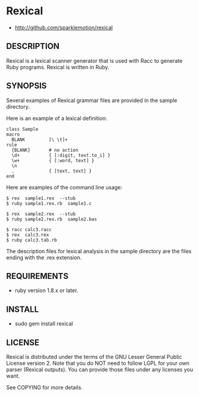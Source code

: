 # Rexical

* http://github.com/sparklemotion/rexical

## DESCRIPTION

Rexical is a lexical scanner generator that is used with Racc to generate Ruby programs. Rexical is
written in Ruby.


## SYNOPSIS

Several examples of Rexical grammar files are provided in the sample directory.

Here is an example of a lexical definition:

    class Sample
    macro
      BLANK         [\ \t]+
    rule
      {BLANK}       # no action
      \d+           { [:digit, text.to_i] }
      \w+           { [:word, text] }
      \n
      .             { [text, text] }
    end

Here are examples of the command line usage:

    $ rex  sample1.rex  --stub
    $ ruby sample1.rex.rb  sample1.c

    $ rex  sample2.rex  --stub
    $ ruby sample2.rex.rb  sample2.bas

    $ racc calc3.racc
    $ rex  calc3.rex
    $ ruby calc3.tab.rb

The description files for lexical analysis in the sample directory are the files ending with the
.rex extension.

## REQUIREMENTS

*  ruby version 1.8.x or later.

## INSTALL

* sudo gem install rexical

## LICENSE

Rexical is distributed under the terms of the GNU Lesser General Public License version 2. Note that
you do NOT need to follow LGPL for your own parser (Rexical outputs). You can provide those files
under any licenses you want.

See COPYING for more details.
